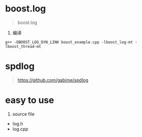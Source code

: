 # boost.log
> boost.log

1. 编译
```shell
g++ -DBOOST_LOG_DYN_LINK boost_example.cpp -lboost_log-mt -lboost_thread-mt
```

# spdlog
> https://github.com/gabime/spdlog

# easy to use

1. source file
* log.h
* log.cpp